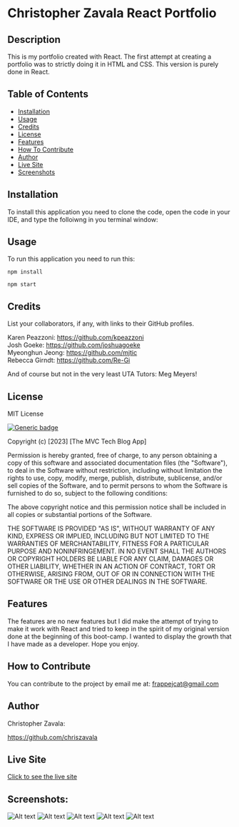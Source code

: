 # Christopher Zavala React Portfolio

  ## Description 
This is my portfolio created with React. The first attempt at creating a portfolio was to strictly doing it in HTML and CSS. This version is purely done in React. 
  

  ## Table of Contents
  - [Installation](#installation)
  - [Usage](#usage)
  - [Credits](#credits)
  - [License](#license)
  - [Features](#features)
  - [How To Contribute](#how-to-contribute)
  - [Author](#author)
  - [Live Site](#live-site)
  - [Screenshots](#screenshots)

  ## Installation 
  To install this application you need to clone the code, open the code in your IDE, and type the folloiwng in you terminal window: 
  
  ## Usage
  To run this application you need to run this:
```
npm install

npm start
```
  
  ## Credits
  List your collaborators, if any, with links to their GitHub profiles.

  Karen Peazzoni: https://github.com/kpeazzoni \
  Josh Goeke: https://github.com/joshuagoeke \
  Myeonghun Jeong: https://github.com/mjtic \
  Rebecca Girndt: <https://github.com/Re-Gi> 

  And of course but not in the very least UTA Tutors: Meg Meyers!
  
   ## License 
  MIT License
  
  [![Generic badge](https://img.shields.io/badge/License-MIT&ensp;License-purple.svg)](https://choosealicense.com/licenses/mit-license/.)
  
Copyright (c) [2023] [The MVC Tech Blog App]

Permission is hereby granted, free of charge, to any person obtaining a copy
of this software and associated documentation files (the "Software"), to deal
in the Software without restriction, including without limitation the rights
to use, copy, modify, merge, publish, distribute, sublicense, and/or sell
copies of the Software, and to permit persons to whom the Software is
furnished to do so, subject to the following conditions:

The above copyright notice and this permission notice shall be included in all
copies or substantial portions of the Software.

THE SOFTWARE IS PROVIDED "AS IS", WITHOUT WARRANTY OF ANY KIND, EXPRESS OR
IMPLIED, INCLUDING BUT NOT LIMITED TO THE WARRANTIES OF MERCHANTABILITY,
FITNESS FOR A PARTICULAR PURPOSE AND NONINFRINGEMENT. IN NO EVENT SHALL THE
AUTHORS OR COPYRIGHT HOLDERS BE LIABLE FOR ANY CLAIM, DAMAGES OR OTHER
LIABILITY, WHETHER IN AN ACTION OF CONTRACT, TORT OR OTHERWISE, ARISING FROM,
OUT OF OR IN CONNECTION WITH THE SOFTWARE OR THE USE OR OTHER DEALINGS IN THE
SOFTWARE.
  
  ## Features
  The features are no new features but I did make the attempt of trying to make it work with React and tried to keep in the spirit of my original version done at the beginning of this boot-camp. I wanted to display the growth that I have made as a developer. Hope you enjoy. 

  ## How to Contribute
  You can contribute to the project by email me at: frappejcat@gmail.com

   ## Author 
  Christopher Zavala:
  
  https://github.com/chriszavala

  ## Live Site
  [Click to see the live site](https://chriszavala.github.io/Christopher-Zavala-React-Portfolio2/)

  ## Screenshots:
![Alt text](./src/assets/Image%203-8-23%20at%2011.58%20PM.jpg)
![Alt text](./src/assets/Image%203-8-23%20at%2011.58%20PM%20(1).jpg)
![Alt text](./src/assets/Image%203-8-23%20at%2011.59%20PM.jpg)
![Alt text](./src/assets/Image%203-8-23%20at%2011.59%20PM%20(1).jpg)
![Alt text](./src/assets/Image%203-8-23%20at%2011.59%20PM%20(2).jpg)

